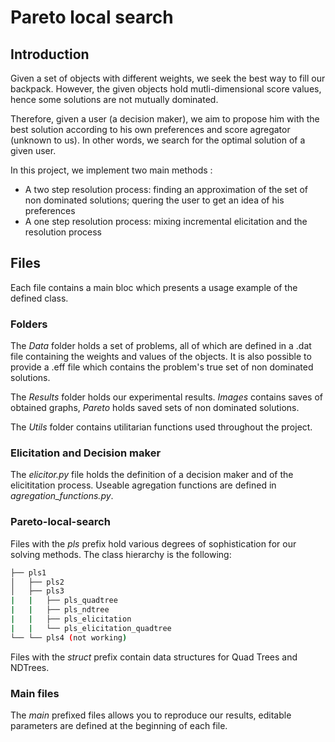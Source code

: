 # Pareto local search

## Introduction

Given a set of objects with different weights, we seek the best way to fill our backpack. However, the given objects hold mutli-dimensional score values, hence some solutions are not mutually dominated.

Therefore, given a user (a decision maker), we aim to propose him with the best solution according to his own preferences and score agregator (unknown to us). In other words, we search for the optimal solution of a given user.

In this project, we implement two main methods :
* A two step resolution process: finding an approximation of the set of non dominated solutions; quering the user to get an idea of his preferences
* A one step resolution process: mixing incremental elicitation and the resolution process

## Files

Each file contains a main bloc which presents a usage example of the defined class.

### Folders

The *Data* folder holds a set of problems, all of which are defined in a .dat file containing the weights and values of the objects. It is also possible to provide a .eff file which contains the problem's true set of non dominated solutions.

The *Results* folder holds our experimental results. *Images* contains saves of obtained graphs, *Pareto* holds saved sets of non dominated solutions.

The *Utils* folder contains utilitarian functions used throughout the project.

### Elicitation and Decision maker

The *elicitor.py* file holds the definition of a decision maker and of the elicititation process. Useable agregation functions are defined in *agregation_functions.py*.

### Pareto-local-search

Files with the *pls* prefix hold various degrees of sophistication for our solving methods. The class hierarchy is the following:

```bash
├── pls1
│   ├── pls2
│   ├── pls3
|   |   ├── pls_quadtree
|   |   ├── pls_ndtree
|   |   ├── pls_elicitation
|   |   └── pls_elicitation_quadtree
└── └── pls4 (not working)
```

Files with the *struct* prefix contain data structures for Quad Trees and NDTrees.

### Main files

The *main* prefixed files allows you to reproduce our results, editable parameters are defined at the beginning of each file.